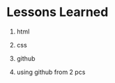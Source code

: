 # Lessons Learned


<!--  All the things that I have learned at Bloc -->

1. html
2. css
3. github


4. using github from 2 pcs
